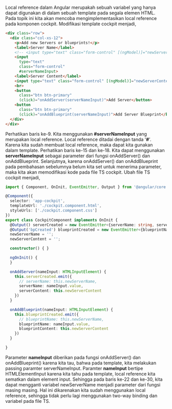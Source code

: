Local reference dalam Angular merupakah sebuah variabel yang hanya dapat digunakan di dalam sebuah template pada segala elemen HTML. Pada topik ini kita akan mencoba mengimplementasikan local reference pada komponen cockpit. Modifikasi template cockpit menjadi,
```html
<div class="row">
  <div class="col-xs-12">
    <p>Add new Servers or blueprints!</p>
    <label>Server Name</label>
    <!-- <input type="text" class="form-control" [(ngModel)]="newServerName"> -->
    <input 
      type="text" 
      class="form-control" 
      #serverNameInput>
    <label>Server Content</label>
    <input type="text" class="form-control" [(ngModel)]="newServerContent">
    <br>
    <button
      class="btn btn-primary"
      (click)="onAddServer(serverNameInput)">Add Server</button>
    <button
      class="btn btn-primary"
      (click)="onAddBlueprint(serverNameInput)">Add Server Blueprint</button>
  </div>
</div>
```
Perhatikan baris ke-9. Kita menggunakan **#serverNameInput** yang merupakan local reference. Local reference ditadai dengan tanda '**#**'. Karena kita sudah membuat local reference, maka dapat kita gunakan dalam template. Perhatikan baris ke-15 dan ke-18. Kita dapat menggunakan **serverNameInput** sebagai parameter dari fungsi onAddServer() dan onAddBlueprint. Selanjutnya, karena onAddServer() dan onAddBlueprint pada pembahasan sebelumnya belum kita set untuk menerima parameter, maka kita akan memodifikasi kode pada file TS cockpit. Ubah file TS cockpit menjadi,
```typescript
import { Component, OnInit, EventEmitter, Output } from '@angular/core';

@Component({
  selector: 'app-cockpit',
  templateUrl: './cockpit.component.html',
  styleUrls: ['./cockpit.component.css']
})
export class CockpitComponent implements OnInit {
  @Output() serverCreated = new EventEmitter<{serverName: string, serverContent:string}>();
  @Output('bpCreated') blueprintCreated = new EventEmitter<{blueprintName: string, blueprintContent:string}>();
  newServerName = '';
  newServerContent = '';

  constructor() { }

  ngOnInit() {
  }

  onAddServer(nameInput: HTMLInputElement) {
    this.serverCreated.emit({
      // serverName: this.newServerName,
      serverName: nameInput.value,
      serverContent: this.newServerContent
    })
  }

  onAddBlueprint(nameInput: HTMLInputElement) {
    this.blueprintCreated.emit({
      // blueprintName: this.newServerName,
      blueprintName: nameInput.value,
      blueprintContent: this.newServerContent
    })
  }

}
```
Parameter **nameInput** diberikan pada fungsi onAddServer() dan onAddBlueprint() karena kita tau, bahwa pada template, kita melakukan passing paramter serverNameInput. Paramter **nameInput** bertipe HTMLElementInput karena kita tahu pada template, local reference kita sematkan dalam element input. Sehingga pada baris ke-22 dan ke-30, kita dapat mengganti variabel newServerName menjadi parameter dari fungsi masing masing. Hal ini dikarenakan kita sudah menggunakan local reference, sehingga tidak perlu lagi menggunakan two-way binding dan variabel pada file TS.
